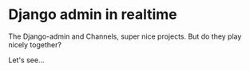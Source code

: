 # Django admin in realtime

The Django-admin and Channels, super nice projects. But do they play nicely together?


Let's see...
